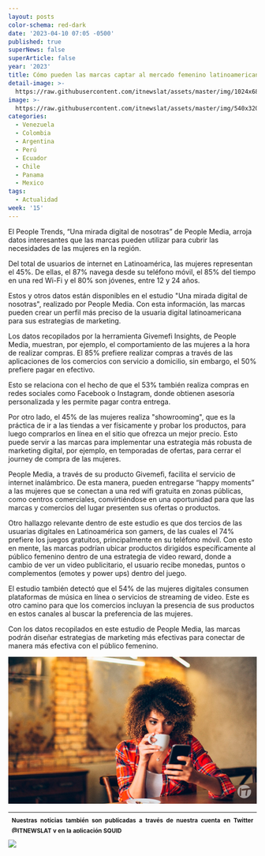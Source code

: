 ```yaml
---
layout: posts
color-schema: red-dark
date: '2023-04-10 07:05 -0500'
published: true
superNews: false
superArticle: false
year: '2023'
title: Cómo pueden las marcas captar al mercado femenino latinoamericano
detail-image: >-
  https://raw.githubusercontent.com/itnewslat/assets/master/img/1024x680/mujer-con-cafe-g.jpg
image: >-
  https://raw.githubusercontent.com/itnewslat/assets/master/img/540x320/mujer-con-cafe-p.jpg
categories:
  - Venezuela
  - Colombia
  - Argentina
  - Perú
  - Ecuador
  - Chile
  - Panama
  - Mexico
tags:
  - Actualidad
week: '15'
---
```

El People Trends, “Una mirada digital de nosotras” de People Media, arroja datos interesantes que las marcas pueden utilizar para cubrir las necesidades de las mujeres en la región.

Del total de usuarios de internet en Latinoamérica, las mujeres representan el 45%. De ellas, el 87% navega desde su teléfono móvil, el 85% del tiempo en una red Wi-Fi y el 80% son jóvenes, entre 12 y 24 años.

Estos y otros datos están disponibles en el estudio "Una mirada digital de nosotras", realizado por People Media. Con esta información, las marcas pueden crear un perfil más preciso de la usuaria digital latinoamericana para sus estrategias de marketing.

Los datos recopilados por la herramienta Givemefi Insights, de People Media, muestran, por ejemplo, el comportamiento de las mujeres a la hora de realizar compras. El 85% prefiere realizar compras a través de las aplicaciones de los comercios con servicio a domicilio, sin embargo, el 50% prefiere pagar en efectivo.

Esto se relaciona con el hecho de que el 53% también realiza compras en redes sociales como Facebook o Instagram, donde obtienen asesoría personalizada y les permite pagar contra entrega.

Por otro lado, el 45% de las mujeres realiza "showrooming", que es la práctica de ir a las tiendas a ver físicamente y probar los productos, para luego comprarlos en línea en el sitio que ofrezca un mejor precio. Esto puede servir a las marcas para implementar una estrategia más robusta de marketing digital, por ejemplo, en temporadas de ofertas, para cerrar el journey de compra de las mujeres.

People Media, a través de su producto Givemefi, facilita el servicio de internet inalámbrico. De esta manera, pueden entregarse “happy moments” a las mujeres que se conectan a una red wifi gratuita en zonas públicas, como centros comerciales, convirtiéndose en una oportunidad para que las marcas y comercios del lugar presenten sus ofertas o productos.

Otro hallazgo relevante dentro de este estudio es que dos tercios de las usuarias digitales en Latinoamérica son gamers, de las cuales el 74% prefiere los juegos gratuitos, principalmente en su teléfono móvil. Con esto en mente, las marcas podrían ubicar productos dirigidos específicamente al público femenino dentro de una estrategia de video reward, donde a cambio de ver un video publicitario, el usuario recibe monedas, puntos o complementos (emotes y power ups) dentro del juego.

El estudio también detectó que el 54% de las mujeres digitales consumen plataformas de música en línea o servicios de streaming de video. Este es otro camino para que los comercios incluyan la presencia de sus productos en estos canales al buscar la preferencia de las mujeres.

Con los datos recopilados en este estudio de People Media, las marcas podrán diseñar estrategias de marketing más efectivas para conectar de manera más efectiva con el público femenino.

![](https://raw.githubusercontent.com/itnewslat/assets/master/img/540x320/mujer-con-cafe-p.jpg)

<table style="height: 42px;" width="569">
<tbody>
<tr>
<td style="text-align: justify;"><sub><strong>Nuestras noticias también son publicadas a través de nuestra cuenta en Twitter <a href="https://twitter.com/itnewslat?lang=es">@ITNEWSLAT</a> y en la aplicación <a href="https://squidapp.co/en/">SQUID</a></strong></sub></td>
</tr>
</tbody>
</table>
<img src="https://tracker.metricool.com/c3po.jpg?hash=56f88a41e39ab42c063cc51676587a04"/>